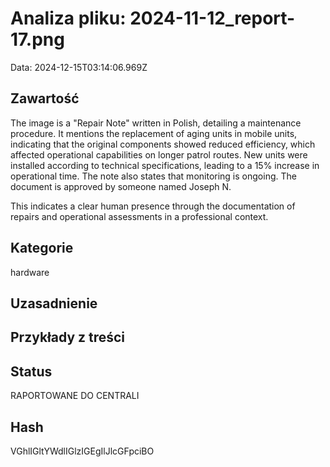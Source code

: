 # Analiza pliku: 2024-11-12_report-17.png
Data: 2024-12-15T03:14:06.969Z

## Zawartość
The image is a "Repair Note" written in Polish, detailing a maintenance procedure. It mentions the replacement of aging units in mobile units, indicating that the original components showed reduced efficiency, which affected operational capabilities on longer patrol routes. New units were installed according to technical specifications, leading to a 15% increase in operational time. The note also states that monitoring is ongoing. The document is approved by someone named Joseph N. 

This indicates a clear human presence through the documentation of repairs and operational assessments in a professional context.

## Kategorie
hardware

## Uzasadnienie




## Przykłady z treści




## Status
RAPORTOWANE DO CENTRALI

## Hash
VGhlIGltYWdlIGlzIGEgIlJlcGFpciBO
